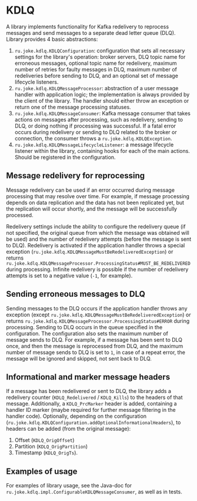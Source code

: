 # KDLQ

A library implements functionality for Kafka redelivery to reprocess messages and send messages to a separate dead letter queue (DLQ). 
Library provides 4 basic abstractions:
1. ```ru.joke.kdlq.KDLQConfiguration```: configuration that sets all necessary settings for the library's operation: 
broker servers, DLQ topic name for erroneous messages, optional topic name for redelivery, maximum number of retries for faulty messages in DLQ, 
maximum number of redeliveries before sending to DLQ, and an optional set of message lifecycle listeners.
2. ```ru.joke.kdlq.KDLQMessageProcessor```: abstraction of a user message handler with application logic; 
the implementation is always provided by the client of the library. The handler should either throw an exception or return one of the message processing statuses.
3. ```ru.joke.kdlq.KDLQMessageConsumer```: Kafka message consumer that takes actions on messages after processing, such as redelivery, sending to DLQ, 
or doing nothing if processing was successful. If a fatal error occurs during redelivery or sending to DLQ related to the broker or connection, 
the consumer throws a ```ru.joke.kdlq.KDLQException```.
4. ```ru.joke.kdlq.KDLQMessageLifecycleListener```: a message lifecycle listener within the library, containing hooks for each of the main actions. Should be registered in the configuration.

## Message redelivery for reprocessing
Message redelivery can be used if an error occurred during message processing that may resolve over time. 
For example, if message processing depends on data replication and the data has not been replicated yet, 
but the replication will occur shortly, and the message will be successfully processed.

Redelivery settings include the ability to configure the redelivery queue (if not specified, the original queue from which the message was obtained will be used) 
and the number of redelivery attempts (before the message is sent to DLQ). Redelivery is activated if the application handler 
throws a special exception (```ru.joke.kdlq.KDLQMessageMustBeRedeliveredException```) or returns ```ru.joke.kdlq.KDLQMessageProcessor.ProcessingStatus#MUST_BE_REDELIVERED``` 
during processing. Infinite redelivery is possible if the number of redelivery attempts is set to a negative value (```-1```, for example).

## Sending erroneous messages to DLQ
Sending messages to the DLQ occurs if the application handler throws any exception (except ```ru.joke.kdlq.KDLQMessageMustBeRedeliveredException```) 
or returns ```ru.joke.kdlq.KDLQMessageProcessor.ProcessingStatus#ERROR``` during processing. Sending to DLQ occurs in the queue specified in the configuration. 
The configuration also sets the maximum number of message sends to DLQ. For example, if a message has been sent to DLQ once, and then the message is reprocessed 
from DLQ, and the maximum number of message sends to DLQ is set to ```1```, in case of a repeat error, the message will be ignored and skipped, not sent back to DLQ.

## Informational and marker message headers
If a message has been redelivered or sent to DLQ, the library adds a redelivery counter (```KDLQ_Redelivered``` / ```KDLQ_Kills```) to the headers of that message. 
Additionally, a ```KDLQ_PrcMarker``` header is added, containing a handler ID marker (maybe required for further message filtering in the handler code).
Optionally, depending on the configuration (```ru.joke.kdlq.KDLQConfiguration.addOptionalInformationalHeaders```), to headers can be added (from the original message):
1. Offset (```KDLQ_OrigOffset```)
2. Partition (```KDLQ_OrigPartition```)
3. Timestamp (```KDLQ_OrigTs```).

## Examples of usage
For examples of library usage, see the Java-doc for ```ru.joke.kdlq.impl.ConfigurableKDLQMessageConsumer```, as well as in tests.
